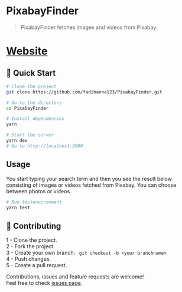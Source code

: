 # PixabayFinder

> PixabayFinder fetches images and videos from Pixabay.

[Website](https://pixabayfinderx.netlify.app/)
===============	

## 🚀 Quick Start

```sh
# Clone the project
git clone https://github.com/fadihanna123/PixabayFinder.git
```

```sh
# Go to the directory
cd PixabayFinder
```

```sh
# Install dependencies
yarn
```

```sh
# Start the server
yarn dev
# Go to http://localhost:3000
```

## Usage

You start typing your search term and then you see the result below consisting of images or videos fetched from Pixabay. You can choose between photos or videos.

```sh
# Run testenvironment
yarn test
```

## 🤝 Contributing

1 - Clone the project. <br />
2 - Fork the project. <br />
3 - Create your own branch: ```
git checkout -b <your branchname>``` <br />
4 - Push changes. <br />
5 - Create a pull request. <br />

Contributions, issues and feature requests are welcome!<br />Feel free to check [issues page](https://github.com/fadihanna123/PixabayFinder/issues).

